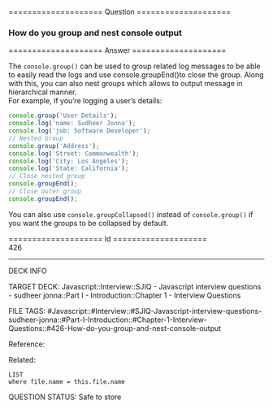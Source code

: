 ==================== Question ====================  

### How do you group and nest console output  

==================== Answer ====================  

The `console.group()` can be used to group related log messages to be able to
easily read the logs and use console.groupEnd()to close the group. Along with
this, you can also nest groups which allows to output message in hierarchical
manner.  
For example, if you’re logging a user’s details:

```js
console.group('User Details');
console.log('name: Sudheer Jonna');
console.log('job: Software Developer');
// Nested Group
console.group('Address');
console.log('Street: Commonwealth');
console.log('City: Los Angeles');
console.log('State: California');
// Close nested group
console.groupEnd();
// Close outer group
console.groupEnd();
```

You can also use `console.groupCollapsed()` instead of `console.group()` if you
want the groups to be collapsed by default.

==================== Id ====================  
426
<!--ID: 1707879818938-->

---

DECK INFO

TARGET DECK: Javascript::Interview::SJIQ - Javascript interview questions - sudheer jonna::Part I - Introduction::Chapter 1 - Interview Questions

FILE TAGS: #Javascript::#Interview::#SJIQ-Javascript-interview-questions-sudheer-jonna::#Part-I-Introduction::#Chapter-1-Interview-Questions::#426-How-do-you-group-and-nest-console-output

Reference:

Related:

```dataview
LIST
where file.name = this.file.name
```
QUESTION STATUS: Safe to store
